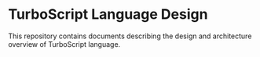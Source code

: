 # TurboScript Language Design
This repository contains documents describing the design and architecture overview of TurboScript language.
